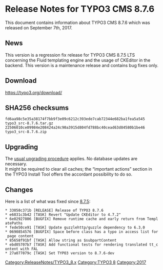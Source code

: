 Release Notes for TYPO3 CMS 8.7.6
=================================

This document contains information about TYPO3 CMS 8.7.6 which was
released on September 7th, 2017.

News
----

This version is a regression fix release for TYPO3 CMS 8.7.5 LTS
concerning the Fluid templating engine and the usage of CKEditor in the
backend. This version is a maintenance release and contains bug fixes
only.

Download
--------

<https://typo3.org/download/>

SHA256 checksums
----------------

    fd6aa98c5e35a38174f7bb9f3e09c6212c393ede7cab72344e682ba1fea5a545  typo3_src-8.7.6.tar.gz
    22506010ce09984e208424a24c90a3915d804fd788bc40cead63d84580b1be46  typo3_src-8.7.6.zip

Upgrading
---------

The [usual upgrading
procedure](https://docs.typo3.org/typo3cms/InstallationGuide/) applies.
No database updates are necessary.\
It might be required to clear all caches; the “important actions”
section in the TYPO3 Install Tool offers the accordant possibility to do
so.

Changes
-------

Here is a list of what was fixed since
[8.7.5](TYPO3_CMS_8.7.5 "wikilink"):

`* 33058c371b [RELEASE] Release of TYPO3 8.7.6`\
`* e6831c3b42 [TASK] Revert "Update CKEditor to 4.7.2"`\
`* 6e02927806 [BUGFIX] Remove runtime cache and early return from TemplatePaths`\
`* fede50ce91 [TASK] Update guzzlehttp/guzzle dependency to 6.3.0`\
`* 0690854576 [BUGFIX] Space before class has a typo in access list for page content`\
`* 85658f91bf [TASK] Allow string as $subpartContent`\
`* ebd05707b7 [TASK] Add functional tests for rendering translated tt_content with FAL`\
`* 27a077079c [TASK] Set TYPO3 version to 8.7.6-dev`

<Category:ReleaseNotes/TYPO3_8.x> [Category:TYPO3
8](Category:TYPO3_8 "wikilink") <Category:2017>
